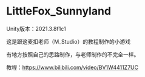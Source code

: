 # LittleFox_Sunnyland

Unity版本：2021.3.8f1c1

这是跟这麦扣老师（M_Studio）的教程制作的小游戏

有地方按照自己的思路制作，与老师制作的不完全一样。

教程：https://www.bilibili.com/video/BV1W4411Z7UC
